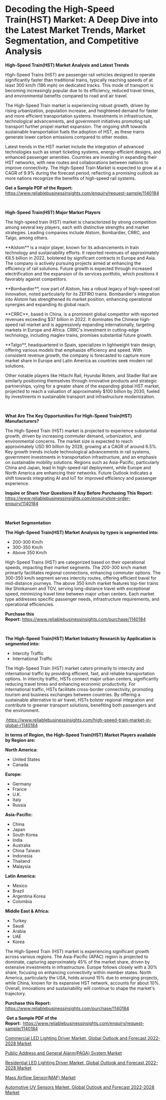 <p><h1>Decoding the High-Speed Train(HST) Market: A Deep Dive into the Latest Market Trends, Market Segmentation, and Competitive Analysis</h1></p><p><strong>High-Speed Train(HST) Market Analysis and Latest Trends</strong></p>
<p><p>High-Speed Trains (HST) are passenger rail vehicles designed to operate significantly faster than traditional trains, typically reaching speeds of at least 300 km/h (186 mph) on dedicated tracks. This mode of transport is becoming increasingly popular due to its efficiency, reduced travel times, and environmental benefits compared to road and air travel.</p><p>The High-Speed Train market is experiencing robust growth, driven by rising urbanization, population increase, and heightened demand for faster and more efficient transportation systems. Investments in infrastructure, technological advancements, and government initiatives promoting rail transport further propel market expansion. The ongoing shift towards sustainable transportation fuels the adoption of HST, as these trains generate lower carbon emissions compared to other modes.</p><p>Latest trends in the HST market include the integration of advanced technologies such as smart ticketing systems, energy-efficient designs, and enhanced passenger amenities. Countries are investing in expanding their HST networks, with new routes and collaborations between nations to improve connectivity. The High-Speed Train Market is expected to grow at a CAGR of 9.9% during the forecast period, reflecting a promising outlook as more nations recognize the benefits of high-speed rail systems.</p></p>
<p><strong>Get a Sample PDF of the Report:&nbsp;</strong> <a href="https://www.reliablebusinessinsights.com/enquiry/request-sample/1140184?utm_campaign=41&utm_medium=2&utm_source=Github&utm_content=ia&utm_term=14102024&utm_id=high-speed-trainhst">https://www.reliablebusinessinsights.com/enquiry/request-sample/1140184</a></p>
<p>&nbsp;</p>
<p><strong>High-Speed Train(HST) Major Market Players</strong></p>
<p><p>The high-speed train (HST) market is characterized by strong competition among several key players, each with distinctive strengths and market strategies. Leading companies include Alstom, Bombardier, CRRC, and Talgo, among others.</p><p>**Alstom** is a major player, known for its advancements in train technology and sustainability efforts. It reported revenues of approximately €8.5 billion in 2022, bolstered by significant contracts in Europe and Asia. The company is actively pursuing projects aimed at enhancing the efficiency of rail solutions. Future growth is expected through increased electrification and the expansion of its services portfolio, which positions it favorably against competitors.</p><p>**Bombardier**, now part of Alstom, has a robust legacy of high-speed rail innovation, noted particularly for its ZEFIRO trains. Bombardier's integration into Alstom has strengthened its market position, enhancing operational synergies and expanding its global reach.</p><p>**CRRC**, based in China, is a prominent global competitor with reported revenues exceeding $37 billion in 2022. It dominates the Chinese high-speed rail market and is aggressively expanding internationally, targeting markets in Europe and Africa. CRRC's investment in cutting-edge technology, including maglev trains, promises substantial future growth.</p><p>**Talgo**, headquartered in Spain, specializes in lightweight train design, offering various models that emphasize efficiency and speed. With consistent revenue growth, the company is forecasted to capture more market share in Europe and Latin America as countries seek modern rail solutions.</p><p>Other notable players like Hitachi Rail, Hyundai Rotem, and Stadler Rail are similarly positioning themselves through innovative products and strategic partnerships, vying for a greater share of the expanding global HST market, projected to reach a valuation of approximately $100 billion by 2030, fueled by investments in sustainable transport and infrastructure modernization.</p></p>
<p>&nbsp;</p>
<p><strong>What Are The Key Opportunities For High-Speed Train(HST) Manufacturers?</strong></p>
<p><p>The High-Speed Train (HST) market is projected to experience substantial growth, driven by increasing commuter demand, urbanization, and environmental concerns. The market size is expected to reach approximately USD 90 billion by 2028, growing at a CAGR of around 6.5%. Key growth trends include technological advancements in rail systems, government investments in transportation infrastructure, and an emphasis on sustainable mobility solutions. Regions such as Asia-Pacific, particularly China and Japan, lead in high-speed rail deployment, while Europe and North America are enhancing their networks. Future Outlook indicates a shift towards integrating AI and IoT for improved efficiency and passenger experience.</p></p>
<p><strong>Inquire or Share Your Questions If Any Before Purchasing This Report:</strong> <a href="https://www.reliablebusinessinsights.com/enquiry/pre-order-enquiry/1140184?utm_campaign=41&utm_medium=2&utm_source=Github&utm_content=ia&utm_term=14102024&utm_id=high-speed-trainhst">https://www.reliablebusinessinsights.com/enquiry/pre-order-enquiry/1140184</a></p>
<p>&nbsp;</p>
<p><strong>Market Segmentation</strong></p>
<p><strong>The High-Speed Train(HST) Market Analysis by types is segmented into:</strong></p>
<p><ul><li>200-300 Km/h</li><li>300-350 Km/h</li><li>Above 350 Km/h</li></ul></p>
<p><p>High-Speed Trains (HST) are categorized based on their operational speeds, impacting their market segments. The 200-300 km/h market primarily facilitates regional connections, enhancing commuter options. The 300-350 km/h segment serves intercity routes, offering efficient travel for mid-distance journeys. The above 350 km/h market features top-tier trains like Shinkansen and TGV, serving long-distance travel with exceptional speed, minimizing travel time between major urban centers. Each market type addresses specific passenger needs, infrastructure requirements, and operational efficiencies.</p></p>
<p><strong>Purchase this Report:&nbsp;</strong><a href="https://www.reliablebusinessinsights.com/purchase/1140184?utm_campaign=41&utm_medium=2&utm_source=Github&utm_content=ia&utm_term=14102024&utm_id=high-speed-trainhst">https://www.reliablebusinessinsights.com/purchase/1140184</a></p>
<p>&nbsp;</p>
<p><strong>The High-Speed Train(HST) Market Industry Research by Application is segmented into:</strong></p>
<p><ul><li>Intercity Traffic</li><li>International Traffic</li></ul></p>
<p><p>The High-Speed Train (HST) market caters primarily to intercity and international traffic by providing efficient, fast, and reliable transportation options. In intercity traffic, HSTs connect major urban centers, significantly reducing travel times and enhancing economic productivity. For international traffic, HSTs facilitate cross-border connectivity, promoting tourism and business exchanges between countries. By offering a sustainable alternative to air travel, HSTs bolster regional integration and contribute to greener transport solutions, benefiting both passengers and the environment.</p></p>
<p><a href="https://www.reliablebusinessinsights.com/high-speed-train-market-in-global-r1140184?utm_campaign=41&utm_medium=2&utm_source=Github&utm_content=ia&utm_term=14102024&utm_id=high-speed-trainhst">&nbsp;https://www.reliablebusinessinsights.com/high-speed-train-market-in-global-r1140184</a></p>
<p><strong>In terms of Region, the High-Speed Train(HST) Market Players available by Region are:</strong></p>
<p>
    <p> <strong> North America: </strong>
        <ul>
            <li>United States</li>
            <li>Canada</li>
        </ul>
        </p> 
    <p> <strong> Europe: </strong>
        <ul>
            <li>Germany</li>
            <li>France</li>
            <li>U.K.</li>
            <li>Italy</li>
            <li>Russia</li>
        </ul>
        </p> 
    <p> <strong> Asia-Pacific: </strong>
        <ul>
            <li>China</li>
            <li>Japan</li>
            <li>South Korea</li>
            <li>India</li>
            <li>Australia</li>
            <li>China Taiwan</li>
            <li>Indonesia</li>
            <li>Thailand</li>
            <li>Malaysia</li>
        </ul>
        </p> 
    <p> <strong> Latin America: </strong>
        <ul>
            <li>Mexico</li>
            <li>Brazil</li>
            <li>Argentina Korea</li>
            <li>Colombia</li>
        </ul>
        </p> 
    <p> <strong> Middle East & Africa: </strong>
        <ul>
            <li>Turkey</li>
            <li>Saudi</li>
            <li>Arabia</li>
            <li>UAE</li>
            <li>Korea</li>
        </ul>
    </p>
    </p>
<p><p>The High-Speed Train (HST) market is experiencing significant growth across various regions. The Asia-Pacific (APAC) region is projected to dominate, capturing approximately 45% of the market share, driven by extensive investments in infrastructure. Europe follows closely with a 30% share, focusing on enhancing connectivity within member states. North America, particularly the USA, holds around 15% due to emerging projects, while China, known for its expansive HST network, accounts for about 10%. Overall, innovations and sustainability will continue to shape the market's trajectory.</p></p>
<p><strong>Purchase this Report: </strong><a href="https://www.reliablebusinessinsights.com/purchase/1140184?utm_campaign=41&utm_medium=2&utm_source=Github&utm_content=ia&utm_term=14102024&utm_id=high-speed-trainhst">https://www.reliablebusinessinsights.com/purchase/1140184</a></p>
<p>&nbsp;<strong>Get a Sample PDF of the Report:&nbsp;&nbsp;</strong><a href="https://www.reliablebusinessinsights.com/enquiry/request-sample/1140184?utm_campaign=41&utm_medium=2&utm_source=Github&utm_content=ia&utm_term=14102024&utm_id=high-speed-trainhst">https://www.reliablebusinessinsights.com/enquiry/request-sample/1140184</a></p>
<p><strong></strong></p>
<p><p><a href="https://www.linkedin.com/pulse/commercial-led-lighting-driver-market-global-outlook-forecast-94lqf?utm_campaign=41&utm_medium=2&utm_source=Github&utm_content=ia&utm_term=14102024&utm_id=high-speed-trainhst">Commercial LED Lighting Driver Market, Global Outlook and Forecast 2022-2028 Market</a></p><p><a href="https://github.com/RunaHaque64/Market-Research-Report-List-1/blob/main/public-address-and-general-alarmpaga-system-market.md?utm_campaign=41&utm_medium=2&utm_source=Github&utm_content=ia&utm_term=14102024&utm_id=high-speed-trainhst">Public Address and General Alarm(PAGA) System Market</a></p><p><a href="https://www.linkedin.com/pulse/consumer-behavior-shifts-residential-led-lighting-driver-qzuqe?utm_campaign=41&utm_medium=2&utm_source=Github&utm_content=ia&utm_term=14102024&utm_id=high-speed-trainhst">Residential LED Lighting Driver Market, Global Outlook and Forecast 2022-2028 Market</a></p><p><a href="https://github.com/CarolynWatkins697/Market-Research-Report-List-1/blob/main/mass-airflow-sensormaf-market.md?utm_campaign=41&utm_medium=2&utm_source=Github&utm_content=ia&utm_term=14102024&utm_id=high-speed-trainhst">Mass Airflow Sensor(MAF) Market</a></p><p><a href="https://www.linkedin.com/pulse/automotive-uv-sensors-market-global-outlook-forecast-2022-2028-k1l6f?utm_campaign=41&utm_medium=2&utm_source=Github&utm_content=ia&utm_term=14102024&utm_id=high-speed-trainhst">Automotive UV Sensors Market, Global Outlook and Forecast 2022-2028 Market</a></p></p>
